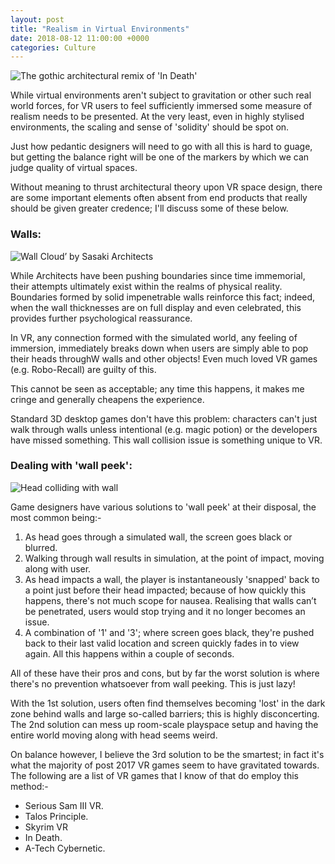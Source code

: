 ```yaml
---
layout: post
title: "Realism in Virtual Environments"
date: 2018-08-12 11:00:00 +0000
categories: Culture
---
```

![The gothic architectural remix of 'In Death'](https://pbs.twimg.com/media/DadHRYlUMAAd251.jpg)

While virtual environments aren't subject to gravitation or other such real world forces, for VR users to feel sufficiently immersed some measure of realism needs to be presented. At the very least, even in highly stylised environments, the scaling and sense of 'solidity' should be spot on.

Just how pedantic designers will need to go with all this is hard to guage, but getting the balance right will be one of the markers by which we can judge quality of virtual spaces.

Without meaning to thrust architectural theory upon VR space design, there are some important elements often absent from end products that really should be given greater credence; I'll discuss some of these below.

### Walls:
![Wall Cloud’ by Sasaki Architects](https://static.dezeen.com/uploads/2015/04/Wall-Cloud-by-Sasaki-Architecture_dezeen_784_6.jpg)

While Architects have been pushing boundaries since time immemorial, their attempts ultimately exist within the realms of physical reality. Boundaries formed by solid impenetrable walls reinforce this fact; indeed, when the wall thicknesses are on full display and even celebrated, this provides further psychological reassurance.

In VR, any connection formed with the simulated world, any feeling of immersion, immediately breaks down when users are simply able to pop their heads throughW walls and other objects! Even much loved VR games (e.g. Robo-Recall) are guilty of this.

This cannot be seen as acceptable; any time this happens, it makes me cringe and generally cheapens the experience.

Standard 3D desktop games don't have this problem: characters can't just walk through walls unless intentional (e.g. magic potion) or the developers have missed something. This wall collision issue is something unique to VR.

### Dealing with 'wall peek':
![Head colliding with wall](https://s3.amazonaws.com/media.expresswriters.com/wp-content/uploads/2013/07/03074837/head-on-wall-750x360.jpg)

Game designers have various solutions to 'wall peek' at their disposal, the most common being:-
1.  As head goes through a simulated wall, the screen goes black or blurred.
2. Walking through wall results in simulation, at the point of impact, moving along with user.
3. As head impacts a wall, the player is instantaneously 'snapped' back to a point just before their head impacted; because of how quickly this happens, there's not much scope for nausea. Realising that walls can’t be penetrated, users would stop trying and it no longer becomes an issue.
4. A combination of '1' and '3'; where screen goes black, they're pushed back to their last valid location and screen quickly fades in to view again. All this happens within a couple of seconds.

All of these have their pros and cons, but by far the worst solution is where there's no prevention whatsoever from wall peeking. This is just lazy! 

With the 1st solution, users often find themselves becoming 'lost' in the dark zone behind walls and large so-called barriers; this  is highly disconcerting. The 2nd solution can mess up room-scale playspace setup and having the entire world moving along with head seems weird.

On balance however, I believe the 3rd solution to be the smartest; in fact it's what the majority of post 2017 VR games seem to have gravitated towards. The following are a list of VR games that I know of that do employ this method:-
* Serious Sam III VR.
* Talos Principle.
* Skyrim VR
* In Death.
* A-Tech Cybernetic.


 





